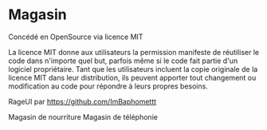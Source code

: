 # Magasin

Concédé en OpenSource via licence MIT

La licence MIT donne aux utilisateurs la permission manifeste de réutiliser le code dans n'importe quel but, parfois même si le code fait partie d'un logiciel propriétaire. Tant que les utilisateurs incluent la copie originale de la licence MIT dans leur distribution, ils peuvent apporter tout changement ou modification au code pour répondre à leurs propres besoins.

RageUI par https://github.com/ImBaphomettt

Magasin de nourriture
Magasin de téléphonie 
